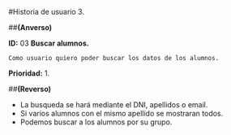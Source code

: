 #Historia de usuario 3.

##**(Anverso)**

**ID:** 03 **Buscar alumnos.**

`Como usuario quiero poder buscar los datos de los alumnos.`

**Prioridad:** 1.

##**(Reverso)**
	
- La busqueda se hará mediante el DNI, apellidos o email.
- Si varios alumnos con el mismo apellido se mostraran todos.
- Podemos buscar a los alumnos por su grupo.
